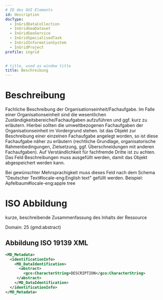 ```yaml
---
# ID des GUI Elements
id: description
docType:
  - InGridDataCollection
  - InGridGeoDataset
  - InGridGeoService
  - InGridSpecialisedTask
  - InGridInformationSystem
  - InGridProject
profile: ingrid

    
# title, used as window title
title: Beschreibung
---
```


# Beschreibung

Fachliche Beschreibung der Organisationseinheit/Fachaufgabe. Im Falle einer Organisationseinheit sind die wesentlichen Zuständigkeitsbereiche/Fachaufgaben aufzuführen und ggf. kurz zu erläutern. Hierbei sollten die umweltbezogenen Fachaufgaben der Organisationseinheit im Vordergrund stehen. Ist das Objekt zur Beschreibung einer einzelnen Fachaufgabe angelegt worden, so ist diese Fachaufgabe näher zu erläutern (rechtliche Grundlage, organisatorische Rahmenbedingungen, Zielsetzung, ggf. Überschneidungen mit anderen Fachaufgaben). Auf Verständlichkeit für fachfremde Dritte ist zu achten. Das Feld Beschreibungen muss ausgefüllt werden, damit das Objekt abgespeichert werden kann.

Bei gewünschter Mehrsprachigkeit muss dieses Feld nach dem Schema "Deutscher Text#locale-eng:English text" gefüllt werden. Beispiel: Apfelbaum#locale-eng:apple tree

# ISO Abbildung

kurze, beschreibende Zusammenfassung des Inhalts der Ressource

Domain: 25 (gmd:abstract)

## Abbildung ISO 19139 XML

```XML
<MD_Metadata>
  <identificationInfo>
    <MD_DataIdentification>
      <abstract>
        <gco:CharacterString>DESCRIPTION</gco:CharacterString>
     </abstract>
    </MD_DataIdentification>
  </identificationInfo>
</MD_Metadata>
```
